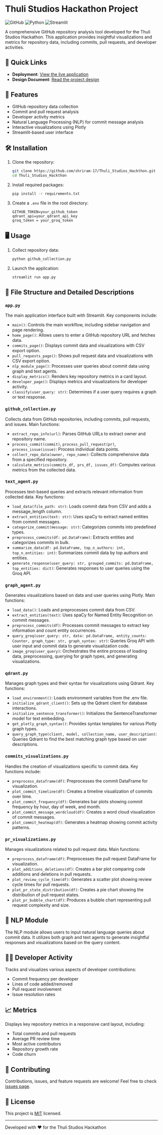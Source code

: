 # Thuli Studios Hackathon Project

![GitHub](https://img.shields.io/badge/github-%23121011.svg?style=for-the-badge&logo=github&logoColor=white)
![Python](https://img.shields.io/badge/python-3670A0?style=for-the-badge&logo=python&logoColor=ffdd54)
![Streamlit](https://img.shields.io/badge/Streamlit-FF4B4B?style=for-the-badge&logo=Streamlit&logoColor=white)

A comprehensive GitHub repository analysis tool developed for the Thuli Studios Hackathon. This application provides insightful visualizations and metrics for repository data, including commits, pull requests, and developer activities.

## 🔗 Quick Links

- **Deployment**: [View the live application](https://thulihackthon.streamlit.app/)
- **Design Document**: [Read the project design](https://docs.google.com/document/d/1lLEgeF6PPRpxgYrpITflf06feH8acqzpQ0e6THc_qMw/edit)

## 🚀 Features

- GitHub repository data collection
- Commit and pull request analysis
- Developer activity metrics
- Natural Language Processing (NLP) for commit message analysis
- Interactive visualizations using Plotly
- Streamlit-based user interface

## 🛠 Installation

1. Clone the repository:
   ```bash
   git clone https://github.com/shriram-17/Thuli_Studios_Hackthon.git
   cd Thuli_Studios_Hackthon
   ```

2. Install required packages:
   ```bash
   pip install -r requirements.txt
   ```

3. Create a `.env` file in the root directory:
   ```plaintext
   GITHUB_TOKEN=your_github_token
   qdrant_api=your_qdrant_api_key
   groq_token = your_groq_token
   ```

## 🖥 Usage

1. Collect repository data:
   ```bash
   python github_collection.py
   ```

2. Launch the application:
   ```bash
   streamlit run app.py
   ```

## 📁 File Structure and Detailed Descriptions

### `app.py`
The main application interface built with Streamlit. Key components include:

- `main()`: Controls the main workflow, including sidebar navigation and page rendering.
- `home_page()`: Allows users to enter a GitHub repository URL and fetches data.
- `commits_page()`: Displays commit data and visualizations with CSV export option.
- `pull_requests_page()`: Shows pull request data and visualizations with CSV export option.
- `nlp_module_page()`: Processes user queries about commit data using graph and text agents.
- `display_metrics()`: Renders key repository metrics in a card layout.
- `developer_page()`: Displays metrics and visualizations for developer activity.
- `classify(user_query: str)`: Determines if a user query requires a graph or text response.

### `github_collection.py`
Collects data from GitHub repositories, including commits, pull requests, and issues. Main functions:

- `extract_repo_info(url)`: Parses GitHub URLs to extract owner and repository name.
- `process_commit(commit)`, `process_pull_request(pr)`, `process_issue(issue)`: Process individual data points.
- `collect_repo_data(owner, repo_name)`: Collects comprehensive data from a specified repository.
- `calculate_metrics(commits_df, prs_df, issues_df)`: Computes various metrics from the collected data.

### `text_agent.py`
Processes text-based queries and extracts relevant information from collected data. Key functions:

- `load_data(file_path: str)`: Loads commit data from CSV and adds a message_length column.
- `extract_entities(text: str)`: Uses spaCy to extract named entities from commit messages.
- `categorize_commit(message: str)`: Categorizes commits into predefined types.
- `preprocess_commits(df: pd.DataFrame)`: Extracts entities and categorizes commits in bulk.
- `summarize_data(df: pd.DataFrame, top_n_authors: int, top_n_entities: int)`: Summarizes commit data by top authors and entities.
- `generate_response(user_query: str, grouped_commits: pd.DataFrame, top_entities: dict)`: Generates responses to user queries using the Groq API.

### `graph_agent.py`
Generates visualizations based on data and user queries using Plotly. Main functions:

- `load_data()`: Loads and preprocesses commit data from CSV.
- `extract_entities(text)`: Uses spaCy for Named Entity Recognition on commit messages.
- `preprocess_commits(df)`: Processes commit messages to extract key information and count entity occurrences.
- `query_groq(user_query: str, data: pd.DataFrame, entity_counts: Counter, graph_type: str, graph_syntax: str)`: Queries Groq API with user input and commit data to generate visualization code.
- `image_groq(user_query)`: Orchestrates the entire process of loading data, preprocessing, querying for graph types, and generating visualizations.

### `qdrant.py`
Manages graph types and their syntax for visualizations using Qdrant. Key functions:

- `load_environment()`: Loads environment variables from the .env file.
- `initialize_qdrant_client()`: Sets up the Qdrant client for database interactions.
- `initialize_sentence_transformer()`: Initializes the SentenceTransformer model for text embedding.
- `get_plotly_graph_syntax()`: Provides syntax templates for various Plotly graph types.
- `query_graph_type(client, model, collection_name, user_description)`: Queries Qdrant to find the best matching graph type based on user descriptions.

### `commits_visualizations.py`
Handles the creation of visualizations specific to commit data. Key functions include:

- `preprocess_dataframe(df)`: Preprocesses the commit DataFrame for visualization.
- `plot_commit_timeline(df)`: Creates a timeline visualization of commits over time.
- `plot_commit_frequency(df)`: Generates bar plots showing commit frequency by hour, day of week, and month.
- `plot_commit_message_wordcloud(df)`: Creates a word cloud visualization of commit messages.
- `plot_commit_heatmap(df)`: Generates a heatmap showing commit activity patterns.

### `pr_visualizations.py`
Manages visualizations related to pull request data. Main functions:

- `preprocess_dataframe(df)`: Preprocesses the pull request DataFrame for visualization.
- `plot_additions_deletions(df)`: Creates a bar plot comparing code additions and deletions in pull requests.
- `plot_review_cycle_time(df)`: Generates a scatter plot showing review cycle times for pull requests.
- `plot_pr_state_distribution(df)`: Creates a pie chart showing the distribution of pull request states.
- `plot_pr_bubble_chart(df)`: Produces a bubble chart representing pull request complexity and size.

## 🧠 NLP Module

The NLP module allows users to input natural language queries about commit data. It utilizes both graph and text agents to generate insightful responses and visualizations based on the query content.

## 👨‍💻 Developer Activity

Tracks and visualizes various aspects of developer contributions:
- Commit frequency per developer
- Lines of code added/removed
- Pull request involvement
- Issue resolution rates

## 📈 Metrics

Displays key repository metrics in a responsive card layout, including:
- Total commits and pull requests
- Average PR review time
- Most active contributors
- Repository growth rate
- Code churn

## 🤝 Contributing

Contributions, issues, and feature requests are welcome! Feel free to check [issues page](https://github.com/shriram-17/Thuli_Studios_Hackthon/issues).

## 📝 License

This project is [MIT](https://choosealicense.com/licenses/mit/) licensed.

---

Developed with ❤️ for the Thuli Studios Hackathon
